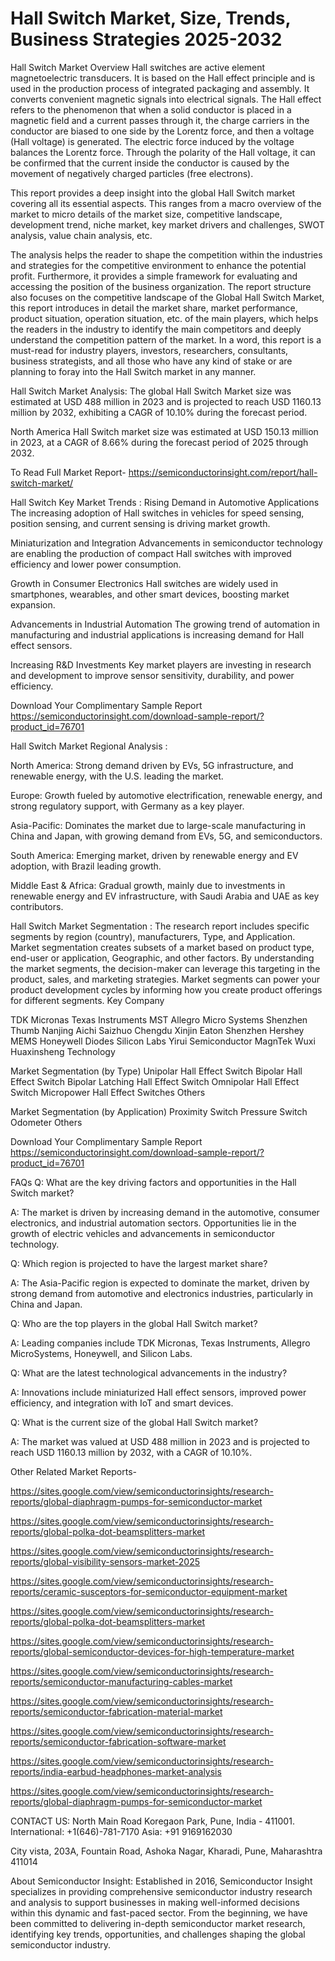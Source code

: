 <h1>Hall Switch Market, Size, Trends, Business Strategies 2025-2032</h1>
Hall Switch Market Overview
Hall switches are active element magnetoelectric transducers. It is based on the Hall effect principle and is used in the production process of integrated packaging and assembly. It converts convenient magnetic signals into electrical signals. The Hall effect refers to the phenomenon that when a solid conductor is placed in a magnetic field and a current passes through it, the charge carriers in the conductor are biased to one side by the Lorentz force, and then a voltage (Hall voltage) is generated. The electric force induced by the voltage balances the Lorentz force. Through the polarity of the Hall voltage, it can be confirmed that the current inside the conductor is caused by the movement of negatively charged particles (free electrons).

This report provides a deep insight into the global Hall Switch market covering all its essential aspects. This ranges from a macro overview of the market to micro details of the market size, competitive landscape, development trend, niche market, key market drivers and challenges, SWOT analysis, value chain analysis, etc.

The analysis helps the reader to shape the competition within the industries and strategies for the competitive environment to enhance the potential profit. Furthermore, it provides a simple framework for evaluating and accessing the position of the business organization. The report structure also focuses on the competitive landscape of the Global Hall Switch Market, this report introduces in detail the market share, market performance, product situation, operation situation, etc. of the main players, which helps the readers in the industry to identify the main competitors and deeply understand the competition pattern of the market.
In a word, this report is a must-read for industry players, investors, researchers, consultants, business strategists, and all those who have any kind of stake or are planning to foray into the Hall Switch market in any manner.

Hall Switch Market Analysis:
The global Hall Switch Market size was estimated at USD 488 million in 2023 and is projected to reach USD 1160.13 million by 2032, exhibiting a CAGR of 10.10% during the forecast period.

North America Hall Switch market size was estimated at USD 150.13 million in 2023, at a CAGR of 8.66% during the forecast period of 2025 through 2032.

To Read Full Market Report-
https://semiconductorinsight.com/report/hall-switch-market/

Hall Switch Key Market Trends :
Rising Demand in Automotive Applications
The increasing adoption of Hall switches in vehicles for speed sensing, position sensing, and current sensing is driving market growth.

Miniaturization and Integration
Advancements in semiconductor technology are enabling the production of compact Hall switches with improved efficiency and lower power consumption.

Growth in Consumer Electronics
Hall switches are widely used in smartphones, wearables, and other smart devices, boosting market expansion.

Advancements in Industrial Automation
The growing trend of automation in manufacturing and industrial applications is increasing demand for Hall effect sensors.

Increasing R&D Investments
Key market players are investing in research and development to improve sensor sensitivity, durability, and power efficiency.

Download Your Complimentary Sample Report
https://semiconductorinsight.com/download-sample-report/?product_id=76701

Hall Switch Market Regional Analysis :

North America:
Strong demand driven by EVs, 5G infrastructure, and renewable energy, with the U.S. leading the market.

Europe:
Growth fueled by automotive electrification, renewable energy, and strong regulatory support, with Germany as a key player.

Asia-Pacific:
Dominates the market due to large-scale manufacturing in China and Japan, with growing demand from EVs, 5G, and semiconductors.

South America:
Emerging market, driven by renewable energy and EV adoption, with Brazil leading growth.

Middle East & Africa:
Gradual growth, mainly due to investments in renewable energy and EV infrastructure, with Saudi Arabia and UAE as key contributors.

Hall Switch Market Segmentation :
The research report includes specific segments by region (country), manufacturers, Type, and Application. Market segmentation creates subsets of a market based on product type, end-user or application, Geographic, and other factors. By understanding the market segments, the decision-maker can leverage this targeting in the product, sales, and marketing strategies. Market segments can power your product development cycles by informing how you create product offerings for different segments.
Key Company

TDK Micronas
Texas Instruments
MST
Allegro Micro Systems
Shenzhen Thumb
Nanjing Aichi
Saizhuo
Chengdu Xinjin
Eaton
Shenzhen Hershey
MEMS
Honeywell
Diodes
Silicon Labs
Yirui Semiconductor
MagnTek
Wuxi Huaxinsheng Technology

Market Segmentation (by Type)
Unipolar Hall Effect Switch
Bipolar Hall Effect Switch
Bipolar Latching Hall Effect Switch
Omnipolar Hall Effect Switch
Micropower Hall Effect Switches
Others

Market Segmentation (by Application)
Proximity Switch
Pressure Switch
Odometer
Others

Download Your Complimentary Sample Report
https://semiconductorinsight.com/download-sample-report/?product_id=76701

FAQs
Q: What are the key driving factors and opportunities in the Hall Switch market?

A: The market is driven by increasing demand in the automotive, consumer electronics, and industrial automation sectors. Opportunities lie in the growth of electric vehicles and advancements in semiconductor technology.

Q: Which region is projected to have the largest market share?

A: The Asia-Pacific region is expected to dominate the market, driven by strong demand from automotive and electronics industries, particularly in China and Japan.

Q: Who are the top players in the global Hall Switch market?

A: Leading companies include TDK Micronas, Texas Instruments, Allegro MicroSystems, Honeywell, and Silicon Labs.

Q: What are the latest technological advancements in the industry?

A: Innovations include miniaturized Hall effect sensors, improved power efficiency, and integration with IoT and smart devices.

Q: What is the current size of the global Hall Switch market?

A: The market was valued at USD 488 million in 2023 and is projected to reach USD 1160.13 million by 2032, with a CAGR of 10.10%.

Other Related Market Reports-

https://sites.google.com/view/semiconductorinsights/research-reports/global-diaphragm-pumps-for-semiconductor-market

https://sites.google.com/view/semiconductorinsights/research-reports/global-polka-dot-beamsplitters-market

https://sites.google.com/view/semiconductorinsights/research-reports/global-visibility-sensors-market-2025

https://sites.google.com/view/semiconductorinsights/research-reports/ceramic-susceptors-for-semiconductor-equipment-market

https://sites.google.com/view/semiconductorinsights/research-reports/global-polka-dot-beamsplitters-market

https://sites.google.com/view/semiconductorinsights/research-reports/global-semiconductor-devices-for-high-temperature-market

https://sites.google.com/view/semiconductorinsights/research-reports/semiconductor-manufacturing-cables-market

https://sites.google.com/view/semiconductorinsights/research-reports/semiconductor-fabrication-material-market

https://sites.google.com/view/semiconductorinsights/research-reports/semiconductor-fabrication-software-market

https://sites.google.com/view/semiconductorinsights/research-reports/india-earbud-headphones-market-analysis

https://sites.google.com/view/semiconductorinsights/research-reports/global-diaphragm-pumps-for-semiconductor-market

CONTACT US:
North Main Road Koregaon Park, Pune, India - 411001.
International: +1(646)-781-7170
Asia: +91 9169162030

City vista, 203A, Fountain Road, Ashoka Nagar, Kharadi, Pune, Maharashtra 411014

About Semiconductor Insight:
Established in 2016, Semiconductor Insight specializes in providing comprehensive semiconductor industry research and analysis to support businesses in making well-informed decisions within this dynamic and fast-paced sector. From the beginning, we have been committed to delivering in-depth semiconductor market research, identifying key trends, opportunities, and challenges shaping the global semiconductor industry.
